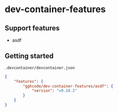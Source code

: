 # dev-container-features



## Support features
- asdf

## Getting started
`.devcontainer/devcontainer.json`
``` json
{
    "features": {
		"gghcode/dev-container-features/asdf": {
			"version": "v0.10.2"
		}
	}
}
```
